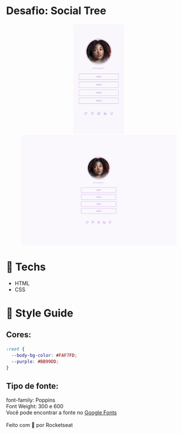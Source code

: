 # Desafio: Social Tree

<p align="center">
 <img height="300px" src="interface/mobile.png" alt="Versao Mobile">
 <img height="300px" src="interface/Desktop.png" alt="Versao Desktop">
 </p>

# 🚀 **Techs**

- HTML
- CSS

# 🎨 Style Guide

## **Cores:**

```css
:root {
  --body-bg-color: #FAF7FD;
  --purple: #BB99DD;
}
```

## **Tipo de fonte:**

font-family: Poppins  <br>
Font Weight: 300 e 600<br>
Você pode encontrar a fonte no [Google Fonts](https://fonts.google.com/) <br><br>
Feito com 💜 por Rocketseat
